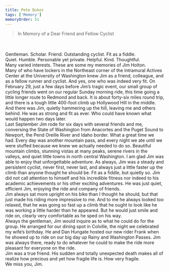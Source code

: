 ```yaml
---
title: Pete Dukes 
tags: ['Memory']
memoryOrder: 51
---
```

> In Memory of a Dear Friend and Fellow Cyclist <br /><br />Gentleman. Scholar. Friend. Outstanding cyclist. Fit as a fiddle. <br />Quiet. Humble. Personable yet private. Helpful. Kind. Thoughtful. <br />Many varied interests. These are some my memories of Jim Holton. <br />Many of who have lockers in the Northeast corner of the Intramural Actives Center at the University of Washington knew Jim as a friend, colleague, and as a fellow runner and cyclist. And yes, one who was indeed very fit. On February 29, just a few days before Jim’s tragic event, our small group of cycling friends went on our regular Sunday morning ride, this time going a little longer route to Redmond and back. It is about forty-six miles round trip, and there is a tough little 400-foot climb up Hollywood Hill in the middle. And there was Jim, quietly hammering up the hill, leaving me and others behind. He was as strong and fit as ever. Who could have known what would happen two days later. <br />Last September Jim rode for six days with several friends and me, conversing the State of Washington from Anacortes and the Puget Sound to Newport, the Pend Oreille River and Idaho border. What a great time we had. Every day was another mountain pass, and every night we ate until we were stuffed because we knew we actually needed to do so. Beautiful mountain climbs, stunning vistas at many peaks, serene rivers in the valleys, and quiet little towns in north central Washington. I am glad Jim was able to enjoy that unforgettable adventure. As always, Jim was a steady and persistent cyclist, never first, never last, and always just a little faster up the climb than anyone thought he should be. Fit as a fiddle, but quietly so. Jim did not call attention to himself and his incredible fitness nor indeed to his academic achievements or his other exciting adventures. He was just quiet, efficient Jim, enjoying the ride and company of friends. <br />Jim always sat more upright on his bike than I thought he should, but that just made his riding more impressive to me. And to me he always looked too relaxed, that he was going so fast up a climb that he ought to look like he was working a little harder than he appeared. But he would just smile and ride on, clearly very comfortable as he sped on his way. <br />Always the gentleman, Jim would inquire as to what he could do for the group. He arranged for our dining spot in Colville, the night we celebrated my wife’s birthday. He and Dan Hungate hosted our new rider Frank when he showed up to ride on our big day up Rainy and Washington Passes. Jim was always there, ready to do whatever he could to make the ride more pleasant for everyone on the ride. <br />Jim was a true friend. His sudden and totally unexpected death makes all of realize how precious and yet how fragile life is. How very fragile. <br />We miss you, Jim. <br />